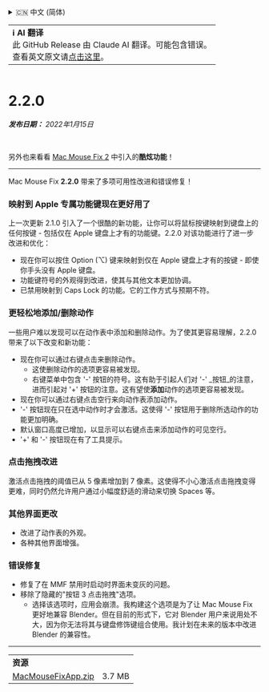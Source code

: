 <details>
<summary>🇨🇳 中文 (简体)</summary>

[🇬🇧 English (GitHub)](https://github.com/noah-nuebling/mac-mouse-fix/releases/tag/2.2.0)\
[🇦🇩 Català](https://redirect.macmousefix.com/?target=mmf-release&tag=2.2.0&locale=ca)\
[🇩🇪 Deutsch](https://redirect.macmousefix.com/?target=mmf-release&tag=2.2.0&locale=de)\
[🇪🇸 Español](https://redirect.macmousefix.com/?target=mmf-release&tag=2.2.0&locale=es)\
[🇫🇷 Français](https://redirect.macmousefix.com/?target=mmf-release&tag=2.2.0&locale=fr)\
[🇮🇩 Indonesia](https://redirect.macmousefix.com/?target=mmf-release&tag=2.2.0&locale=id)\
[🇮🇹 Italiano](https://redirect.macmousefix.com/?target=mmf-release&tag=2.2.0&locale=it)\
[🇭🇺 Magyar](https://redirect.macmousefix.com/?target=mmf-release&tag=2.2.0&locale=hu)\
[🇳🇱 Nederlands](https://redirect.macmousefix.com/?target=mmf-release&tag=2.2.0&locale=nl)\
[🇵🇱 Polski](https://redirect.macmousefix.com/?target=mmf-release&tag=2.2.0&locale=pl)\
[🇧🇷 Português (Brasil)](https://redirect.macmousefix.com/?target=mmf-release&tag=2.2.0&locale=pt-BR)\
[🇵🇹 Português (Portugal)](https://redirect.macmousefix.com/?target=mmf-release&tag=2.2.0&locale=pt-PT)\
[🇷🇴 Română](https://redirect.macmousefix.com/?target=mmf-release&tag=2.2.0&locale=ro)\
[🇸🇪 Svenska](https://redirect.macmousefix.com/?target=mmf-release&tag=2.2.0&locale=sv)\
[🇻🇳 Tiếng Việt](https://redirect.macmousefix.com/?target=mmf-release&tag=2.2.0&locale=vi)\
[🇹🇷 Türkçe](https://redirect.macmousefix.com/?target=mmf-release&tag=2.2.0&locale=tr)\
[🇨🇿 Čeština](https://redirect.macmousefix.com/?target=mmf-release&tag=2.2.0&locale=cs)\
[🇬🇷 Ελληνικά](https://redirect.macmousefix.com/?target=mmf-release&tag=2.2.0&locale=el)\
[🇷🇺 Русский](https://redirect.macmousefix.com/?target=mmf-release&tag=2.2.0&locale=ru)\
[🇺🇦 Українська](https://redirect.macmousefix.com/?target=mmf-release&tag=2.2.0&locale=uk)\
[🇮🇱 עברית](https://redirect.macmousefix.com/?target=mmf-release&tag=2.2.0&locale=he)\
[🇸🇦 العربية](https://redirect.macmousefix.com/?target=mmf-release&tag=2.2.0&locale=ar)\
[🇮🇳 हिन्दी](https://redirect.macmousefix.com/?target=mmf-release&tag=2.2.0&locale=hi)\
[🇹🇭 ไทย](https://redirect.macmousefix.com/?target=mmf-release&tag=2.2.0&locale=th)\
**🇨🇳 中文 (简体)**\
[🇨🇳 中文 (繁體)](https://redirect.macmousefix.com/?target=mmf-release&tag=2.2.0&locale=zh-Hant)\
[🇭🇰 中文（香港)](https://redirect.macmousefix.com/?target=mmf-release&tag=2.2.0&locale=zh-HK)\
[🇯🇵 日本語](https://redirect.macmousefix.com/?target=mmf-release&tag=2.2.0&locale=ja)\
[🇰🇷 한국어](https://redirect.macmousefix.com/?target=mmf-release&tag=2.2.0&locale=ko)\
[Help translate Mac Mouse Fix to different languages!](https://github.com/noah-nuebling/mac-mouse-fix/discussions/731)
</details>
<table align=><td>
<b>ℹ️ AI 翻译</b><br>
此 GitHub Release 由 Claude AI 翻译。可能包含错误。<br>
查看英文原文请<a href="https://github.com/noah-nuebling/mac-mouse-fix/releases/tag/2.2.0">点击这里</a>。
</td></table>

<table></table>

# 2.2.0
***发布日期：** 2022年1月15日*

<br>

另外也来看看 [Mac Mouse Fix 2](https://redirect.macmousefix.com/?target=mmf-release&tag=2.0.0&locale=zh-Hans) 中引入的**酷炫功能**！

---

Mac Mouse Fix **2.2.0** 带来了多项可用性改进和错误修复！

### 映射到 Apple 专属功能键现在更好用了

上一次更新 2.1.0 引入了一个很酷的新功能，让你可以将鼠标按键映射到键盘上的任何按键 - 包括仅在 Apple 键盘上才有的功能键。2.2.0 对该功能进行了进一步改进和优化：

- 现在你可以按住 Option (⌥) 键来映射到仅在 Apple 键盘上才有的按键 - 即使你手头没有 Apple 键盘。
- 功能键符号的外观得到改进，使其与其他文本更加协调。
- 已禁用映射到 Caps Lock 的功能。它的工作方式与预期不符。

### 更轻松地添加/删除动作

一些用户难以发现可以在动作表中添加和删除动作。为了使其更容易理解，2.2.0 带来了以下改变和新功能：

- 现在你可以通过右键点击来删除动作。
  - 这使删除动作的选项更容易被发现。
  - 右键菜单中包含 '-' 按钮的符号。这有助于引起人们对 '-' _按钮_的注意，进而引起对 '+' 按钮的注意。这有望使**添加**动作的选项更容易被发现。
- 现在你可以通过右键点击空行来向动作表添加动作。
- '-' 按钮现在只在选中动作时才会激活。这使得 '-' 按钮用于删除所选动作的功能更加明确。
- 默认窗口高度已增加，以显示可以右键点击来添加动作的可见空行。
- '+' 和 '-' 按钮现在有了工具提示。

### 点击拖拽改进

激活点击拖拽的阈值已从 5 像素增加到 7 像素。这使得不小心激活点击拖拽变得更难，同时仍然允许用户通过小幅度舒适的滑动来切换 Spaces 等。

### 其他界面更改

- 改进了动作表的外观。
- 各种其他界面增强。

### 错误修复

- 修复了在 MMF 禁用时启动时界面未变灰的问题。
- 移除了隐藏的"按钮 3 点击拖拽"选项。
  - 选择该选项时，应用会崩溃。我构建这个选项是为了让 Mac Mouse Fix 更好地兼容 Blender。但在目前的形式下，它对 Blender 用户来说用处不大，因为你无法将其与键盘修饰键组合使用。我计划在未来的版本中改进 Blender 的兼容性。

---

<table align="start">
<tr>
    <td colspan=2>
        <b>资源</b>
    </td>
</tr>
<tr>
    <td><a href="https://github.com/noah-nuebling/mac-mouse-fix/releases/download/2.2.0/MacMouseFixApp.zip">MacMouseFixApp.zip</a></td>
    <td>3.7 MB</td>
</tr>
</table>